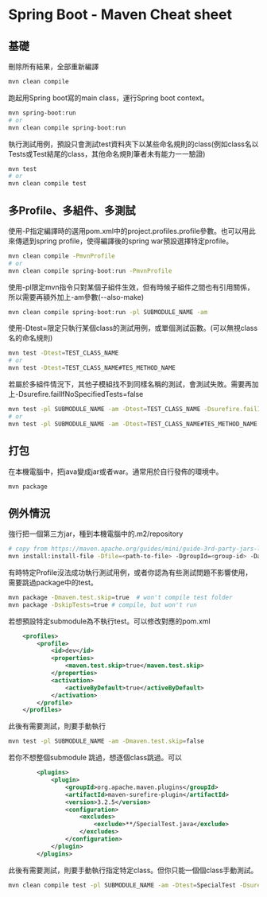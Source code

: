 # Spring Boot - Maven Cheat sheet

## 基礎

刪除所有結果，全部重新編譯
```bash
mvn clean compile
```

跑起用Spring boot寫的main class，運行Spring boot context。
```bash
mvn spring-boot:run
# or
mvn clean compile spring-boot:run
```

執行測試用例，預設只會測試test資料夾下以某些命名規則的class(例如class名以Tests或Test結尾的class，其他命名規則筆者未有能力一一驗證)
```bash
mvn test
# or
mvn clean compile test
```

## 多Profile、多組件、多測試
使用-P指定編譯時的選用pom.xml中的project.profiles.profile參數。也可以用此來傳遞到spring profile，使得編譯後的spring war預設選擇特定profile。
```bash
mvn clean compile -PmvnProfile
# or
mvn clean compile spring-boot:run -PmvnProfile
```

使用-pl限定mvn指令只對某個子組件生效，但有時候子組件之間也有引用關係，所以需要再額外加上-am參數(--also-make)
```bash
mvn clean compile spring-boot:run -pl SUBMODULE_NAME -am
```

使用-Dtest=限定只執行某個class的測試用例，或單個測試函數。(可以無視class名的命名規則)
```bash
mvn test -Dtest=TEST_CLASS_NAME
# or
mvn test -Dtest=TEST_CLASS_NAME#TES_METHOD_NAME
```

若屬於多組件情況下，其他子模組找不到同樣名稱的測試，會測試失敗。需要再加上-Dsurefire.failIfNoSpecifiedTests=false
```bash
mvn test -pl SUBMODULE_NAME -am -Dtest=TEST_CLASS_NAME -Dsurefire.failIfNoSpecifiedTests=false
# or
mvn test -pl SUBMODULE_NAME -am -Dtest=TEST_CLASS_NAME#TES_METHOD_NAME -Dsurefire.failIfNoSpecifiedTests=false
```

## 打包
在本機電腦中，把java變成jar或者war。通常用於自行發佈的環境中。
```bash
mvn package
```

## 例外情況
強行把一個第三方jar，種到本機電腦中的.m2/repository
```bash
# copy from https://maven.apache.org/guides/mini/guide-3rd-party-jars-local.html
mvn install:install-file -Dfile=<path-to-file> -DgroupId=<group-id> -DartifactId=<artifact-id> -Dversion=<version> -Dpackaging=<packaging>
```

有時特定Profile沒法成功執行測試用例，或者你認為有些測試問題不影響使用，需要跳過package中的test。
```bash
mvn package -Dmaven.test.skip=true  # won't compile test folder
mvn package -DskipTests=true # compile, but won't run
```

若想預設特定submodule為不執行test。可以修改對應的pom.xml
```xml
	<profiles>
		<profile>
			<id>dev</id>
			<properties>
				<maven.test.skip>true</maven.test.skip>
			</properties>
			<activation>
				<activeByDefault>true</activeByDefault>
			</activation>
		</profile>
	</profiles>
```

此後有需要測試，則要手動執行
```bash
mvn test -pl SUBMODULE_NAME -am -Dmaven.test.skip=false
```

若你不想整個submodule 跳過，想逐個class跳過。可以
```xml
		<plugins>
			<plugin>
				<groupId>org.apache.maven.plugins</groupId>
				<artifactId>maven-surefire-plugin</artifactId>
				<version>3.2.5</version>
				<configuration>
					<excludes>
						<exclude>**/SpecialTest.java</exclude>
					</excludes>
				</configuration>
			</plugin>
		</plugins>
```

此後有需要測試，則要手動執行指定特定class。但你只能一個個class手動測試。
```bash
mvn clean compile test -pl SUBMODULE_NAME -am -Dtest=SpecialTest -Dsurefire.failIfNoSpecifiedTests=false
```